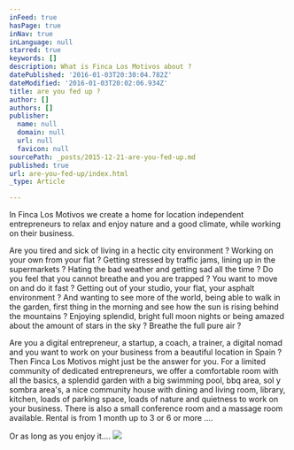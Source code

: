 ```yaml
---
inFeed: true
hasPage: true
inNav: true
inLanguage: null
starred: true
keywords: []
description: What is Finca Los Motivos about ?
datePublished: '2016-01-03T20:30:04.782Z'
dateModified: '2016-01-03T20:02:06.934Z'
title: are you fed up ?
author: []
authors: []
publisher:
  name: null
  domain: null
  url: null
  favicon: null
sourcePath: _posts/2015-12-21-are-you-fed-up.md
published: true
url: are-you-fed-up/index.html
_type: Article

---
```

In
Finca Los Motivos we create a home for location independent
entrepreneurs to relax and enjoy nature and a good climate, while
working on their business.

Are
you tired and sick of living in a hectic city environment ? Working
on your own from your flat ? Getting stressed by traffic jams, lining
up in the supermarkets ? Hating the bad weather and getting sad all
the time ? Do you feel that you cannot breathe and you are trapped ?
You want to move on and do it fast ? Getting out of your studio, your flat, your asphalt
environment ? And wanting to see more of the world, being able to walk in the garden, first thing in the morning and see how the sun is rising behind the mountains ?
Enjoying splendid, bright full moon nights or being amazed about the
amount of stars in the sky ? Breathe the full pure air ?  

Are you a digital entrepreneur, a
startup, a coach, a trainer, a digital nomad and you want to work on
your business from a beautiful location in Spain ? Then Finca Los
Motivos might just be the answer for you. For a limited community of
dedicated entrepreneurs, we offer a comfortable room with all the
basics, a splendid garden with a big swimming pool, bbq area, sol y
sombra area's, a nice community house with dining and living room,
library, kitchen, loads of parking space, loads of nature and
quietness to work on your business. There is also a small conference
room and a massage room available. Rental is from 1 month up to 3 or
6 or more ....

Or as
long as you enjoy it....
![](https://the-grid-user-content.s3-us-west-2.amazonaws.com/699c98a3-0d4f-4db0-958f-fb576936abcf.jpg)